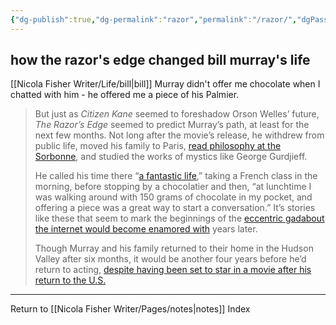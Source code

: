 ```yaml
---
{"dg-publish":true,"dg-permalink":"razor","permalink":"/razor/","dgPassFrontmatter":true,"created":"","updated":""}
---
```



## how the razor's edge changed bill murray's life

[[Nicola Fisher Writer/Life/bill\|bill]] Murray didn't offer me chocolate when I chatted with him - he offered me a piece of his Palmier.

> But just as _Citizen Kane_ seemed to foreshadow Orson Welles’ future, _The Razor’s Edge_ seemed to predict Murray’s path, at least for the next few months. Not long after the movie’s release, he withdrew from public life, moved his family to Paris, [read philosophy at the Sorbonne](http://www.dazeddigital.com/artsandculture/article/21537/1/the-film-that-made-bill-murray-quit-acting), and studied the works of mystics like George Gurdjieff.
>
> He called his time there “[a fantastic life](https://books.google.com/books?id=LTfqBQAAQBAJ&pg=PT316&lpg=PT316&dq=bill+murray+George+Gurdjieff&source=bl&ots=ea83P5x_nZ&sig=g5w27EOmZB5T5ynXyTYsVh0yKko&hl=en&sa=X&ved=0CCcQ6AEwAWoVChMIiaeP3b-EyAIVx40NCh1r7wR8#v=onepage&q=bill%20murray%20George%20Gurdjieff&f=false),” taking a French class in the morning, before stopping by a chocolatier and then, “at lunchtime I was walking around with 150 grams of chocolate in my pocket, and offering a piece was a great way to start a conversation.” It’s stories like these that seem to mark the beginnings of the [eccentric gadabout the internet would become enamored with](https://uproxx.com/tv/2014/01/20-essential-keys-living-happy-relaxed-zen-lifestyle-like-bill-murray-2/) years later.
> 
> Though Murray and his family returned to their home in the Hudson Valley after six months, it would be another four years before he’d return to acting, [despite having been set to star in a movie after his return to the U.S.](http://www.rogerebert.com/interviews/bill-murray-quick-change-artist)

---

Return to [[Nicola Fisher Writer/Pages/notes\|notes]] Index